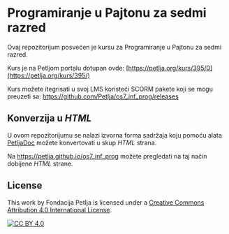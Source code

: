 # Programiranje u Pajtonu za sedmi razred

Ovaj repozitorijum posvećen je kursu za Programiranje u Pajtonu za sedmi razred. 

Kurs je na Petljom portalu dotupan ovde: [https://petlja.org/kurs/395/0](https://petlja.org/kurs/395/)

Kurs možete itegrisati u svoj LMS koristeći SCORM pakete koji se mogu preuzeti sa: https://github.com/Petlja/os7_inf_prog/releases

## Konverzija u *HTML*

U ovom repozitorijumu se nalazi izvorna forma sadržaja koju pomoću alata [PetljaDoc](https://github.com/Petlja/PetljaDoc) možete konvertovati u skup *HTML* strana.

Na https://petlja.github.io/os7_inf_prog možete pregledati na taj način dobijene *HTML* strane.

## License

This work by Fondacija Petlja is licensed under a
[Creative Commons Attribution 4.0 International License][cc-by].

[![CC BY 4.0][cc-by-image]][cc-by]

[cc-by]: http://creativecommons.org/licenses/by/4.0/
[cc-by-image]: https://i.creativecommons.org/l/by/4.0/88x31.png

